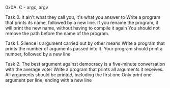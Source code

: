 0x0A. C - argc, argv

Task 0. It ain't what they call you, it's what you answer to
Write a program that prints its name, followed by a new line.
	If you rename the program, it will print the new name, without having to compile it again
	You should not remove the path before the name of the program.

Task 1. Silence is argument carried out by other means
Write a program that prints the number of arguments passed into it.
	Your program should print a number, followed by a new line

Task 2. The best argument against democracy is a five-minute conversation with the average voter
	Write a program that prints all arguments it receives.
	All arguments should be printed, including the first one
	Only print one argument per line, ending with a new line
